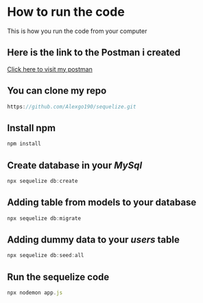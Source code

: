 # How to run the code
This is how you run the code from your computer

## Here is the link to the **Postman** i created
[Click here to visit my postman](https://documenter.getpostman.com/view/28453160/2s9YJW5RP5)

## You can clone my repo
``` javascript
https://github.com/Alexgo190/sequelize.git
```

## Install npm
``` javascript
npm install
```

## Create database in your *MySql*
``` javascript
npx sequelize db:create
```

## Adding table from models to your database
``` javascript
npx sequelize db:migrate
```

## Adding dummy data to your *users* table
``` javascript
npx sequelize db:seed:all
```

## Run the sequelize code 
``` javascript
npx nodemon app.js
```
